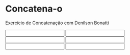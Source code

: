 # Concatena-o
Exercício de Concatenação com Denilson Bonatti
<?xml version="1.0"?>
<flowgorithm fileversion="2.11">
    <attributes>
        <attribute name="name" value=""/>
        <attribute name="authors" value="mario"/>
        <attribute name="about" value=""/>
        <attribute name="saved" value="2020-05-29 05:22:41 "/>
        <attribute name="created" value="bWFyaW87TEFQVE9QLUwzS0RERkFDOzIwMjAtMDUtMjc7IjAzOjE0OjU3ICI7Mjc3OA=="/>
        <attribute name="edited" value="bWFyaW87TEFQVE9QLUwzS0RERkFDOzIwMjAtMDUtMjk7IjA1OjIyOjQxICI7NTsyODg2"/>
    </attributes>
    <function name="Main" type="None" variable="">
        <parameters/>
        <body>
            <declare name="Nome, Sobrenome" type="String" array="False" size=""/>
            <output expression="&quot;Digite seu nome:&quot;" newline="True"/>
            <input variable="Nome"/>
            <output expression="&quot;Digite seu Sobrenome:&quot;" newline="True"/>
            <input variable="Sobrenome"/>
            <output expression="&quot;O Seu Nome &#233;:&quot; &amp; Nome &amp; &quot; e seu Sobrenome &#233;:&quot; &amp; Sobrenome" newline="True"/>
            <declare name="nota1, nota2, nota3, nota4, soma, media" type="Real" array="False" size=""/>
            <output expression="&quot;Digite a Primeira Nota:&quot;" newline="True"/>
            <input variable="nota1"/>
            <output expression="&quot;Digite a Segunda Nota:&quot;" newline="True"/>
            <input variable="nota2"/>
            <output expression="&quot;Digite a Terceira Nota:&quot;" newline="True"/>
            <input variable="nota3"/>
            <output expression="&quot;Digite a Quarta Nota:&quot;" newline="True"/>
            <input variable="nota4"/>
            <assign variable="soma" expression="(nota1+nota2+nota3+nota4)"/>
            <assign variable="media" expression="(nota1+nota2+nota3+nota4)/4"/>
            <output expression="&quot;A Soma das suas Notas &#233;:&quot; &amp; soma &amp; &quot; Sua M&#233;dia Final &#233;:&quot; &amp; media" newline="True"/>
        </body>
    </function>
</flowgorithm>
